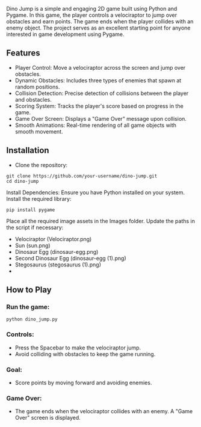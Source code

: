 Dino Jump is a simple and engaging 2D game built using Python and Pygame. In this game, the player controls a velociraptor to jump over obstacles and earn points. The game ends when the player collides with an enemy object. The project serves as an excellent starting point for anyone interested in game development using Pygame.

## Features
- Player Control: Move a velociraptor across the screen and jump over obstacles.
- Dynamic Obstacles: Includes three types of enemies that spawn at random positions.
- Collision Detection: Precise detection of collisions between the player and obstacles.
- Scoring System: Tracks the player's score based on progress in the game.
- Game Over Screen: Displays a "Game Over" message upon collision.
- Smooth Animations: Real-time rendering of all game objects with smooth movement.

## Installation
- Clone the repository:
```
git clone https://github.com/your-username/dino-jump.git
cd dino-jump
```

Install Dependencies: Ensure you have Python installed on your system. Install the required library:
```
pip install pygame
```

Place all the required image assets in the Images folder. Update the paths in the script if necessary:
- Velociraptor (Velociraptor.png)
- Sun (sun.png)
- Dinosaur Egg (dinosaur-egg.png)
- Second Dinosaur Egg (dinosaur-egg (1).png)
- Stegosaurus (stegosaurus (1).png)
- 
## How to Play
### Run the game:
```
python dino_jump.py
```

### Controls:
- Press the Spacebar to make the velociraptor jump.
- Avoid colliding with obstacles to keep the game running.
  
### Goal:
- Score points by moving forward and avoiding enemies.
  
### Game Over:
- The game ends when the velociraptor collides with an enemy. A "Game Over" screen is displayed.
